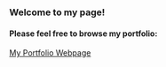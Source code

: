 <!DOCTYPE html>
<html>
    <body>
        <h3> Welcome to my page!</h3>
        <h4>Please feel free to browse my portfolio:</h4>
        <p2>
            <a class="m-0 pt-2 text-white" href="https://moorebis1.github.io" class="btn btn-warning">My Portfolio Webpage</a>
        </p2>
    </body>
</html>
